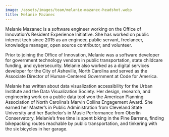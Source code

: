 ```yaml
---
image: /assets/images/team/melanie-mazanec-headshot.webp
title: Melanie Mazanec
---
```


Melanie Mazanec is a software engineer working on the Office of Innovation’s Resident Experience Initiative. She has worked on public interest tech since 2015 as an engineer, public servant, freelancer, knowledge manager, open source contributor, and volunteer.

Prior to joining the Office of Innovation, Melanie was a software developer for government technology vendors in public transportation, state childcare funding, and cybersecurity. Melanie also worked as a digital services developer for the City of Asheville, North Carolina and served as the Associate Director of Human-Centered Government at Code for America.

Melanie has written about data visualization accessibility for the Urban Institute and the Data Visualization Society. Her design, research, and engineering work on a public data tool won the American Planning Association of North Carolina’s Marvin Collins Engagement Award. She earned her Master’s in Public Administration from Cleveland State University and her Bachelor’s in Music Performance from Oberlin Conservatory. Melanie’s free time is spent biking in the Pine Barrens, finding bikepacking routes reachable by public transportation, and tinkering with the six bicycles in her garage.
